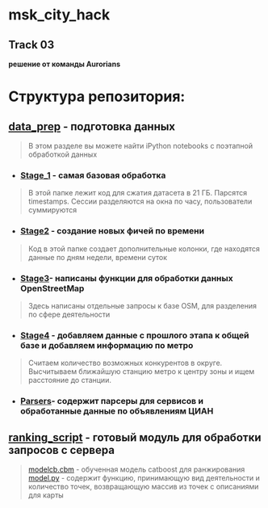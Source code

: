 # msk_city_hack
## Track 03
**решение от команды Aurorians**
# Структура репозитория:
## [data_prep](https://github.com/itqop/msk_city_hack/tree/main/data_prep "data_prep") - подготовка данных
>В этом разделе вы можете найти iPython notebooks с поэтапной обработкой данных
- ### [Stage_1](https://github.com/itqop/msk_city_hack/tree/main/data_prep/Stage_1 "Stage_1") - самая базовая обработка
>В этой папке лежит код для сжатия датасета в 21 ГБ. Парсятся timestamps. Сессии разделяются на окна по часу, пользователи суммируются
- ### [Stage2](https://github.com/itqop/msk_city_hack/tree/main/data_prep/Stage2 "Stage2") - создание новых фичей по времени
>Код в этой папке создает дополнительные колонки, где находятся данные по дням недели, времени суток
- ### [Stage3](https://github.com/itqop/msk_city_hack/tree/main/data_prep/Stage3 "Stage3")- написаны функции для обработки данных OpenStreetMap 
>Здесь написаны отдельные запросы к базе OSM, для разделения по сфере деятельности
- ### [Stage4](https://github.com/itqop/msk_city_hack/tree/main/data_prep/Stage4 "Stage4") - добавляем данные с прошлого этапа к общей базе и добавляем информацию по метро
>Считаем количество возможных конкурентов в округе. Высчитываем ближайшую станцию метро к центру зоны и ищем расстояние до станции.
 - ### [Parsers](https://github.com/itqop/msk_city_hack/tree/main/data_prep/Parsers "Parsers")- содержит парсеры для сервисов и обработанные данные по объявлениям ЦИАН
## [ranking_script](https://github.com/itqop/msk_city_hack/tree/main/ranking_script "ranking_script") - готовый модуль для обработки запросов с сервера
 > [modelcb.cbm](https://github.com/itqop/msk_city_hack/blob/main/ranking_script/modelcb.cbm "modelcb.cbm") - обученная модель catboost для ранжирования
 > [model.py](https://github.com/itqop/msk_city_hack/blob/main/ranking_script/model.py "model.py") - содержит функцию, принимающую вид деятельности и количество точек, возвращающую массив из точек с описаниями для карты


